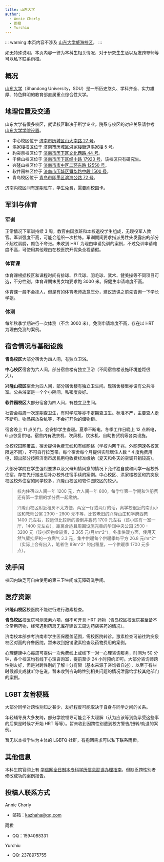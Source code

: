 ```yaml
---
title: 山东大学
author:
  - Annie Chorly
  - 雨橙
  - Yurchiu
---
```


::: warning
本页内容不涉及 [山东大学威海校区](https://www.wh.sdu.edu.cn)。
:::

如无特殊说明，本页内容一律为本科生相关情况，对于研究生生活以及~~友跨导师~~等可以私下联系雨橙。

## 概况

[山东大学](https://www.sdu.edu.cn)（Shandong University，SDU）是一所历史悠久、学科齐全、实力雄厚、特色鲜明的教育部直属重点综合性大学。

## 地理位置及交通

山东大学有很多校区，就读校区取决于所学专业。院系与校区的对应关系请参考 [山东大学学院设置](https://www.sdu.edu.cn/jgsz/xysz.htm)。

- 中心校区位于 [济南市历城区山大南路 27 号](https://amap.com/place/B021306Q3G)。
- 洪家楼校区位于 [济南市历城区洪家楼街道洪家楼 5 号](https://amap.com/place/B021307UOJ)。
- 趵突泉校区位于 [济南市历下区文化西路 44 号](https://amap.com/place/B021303HCJ)。
- 千佛山校区位于 [济南市历下区经十路 17923 号](https://amap.com/place/B0FFL3GVIB)，该校区只有研究生。
- 兴隆山校区位于 [济南市市中区二环东路 12550 号](https://amap.com/place/B02130U9NE)。
- 软件园校区位于 [济南市历城区舜华路中段 1500 号](https://amap.com/place/B021301003)。
- 青岛校区位于 [青岛市即墨区滨海公路 72 号](https://amap.com/place/B0FFGH0GP5)。

济南内校区间有定期班车，学生免费，需要刷校园卡。

## 军训与体育

### 军训

正常情况下军训持续 3 周，教官由国旗班和本校退役学生组成，无现役军人教官。军训强度不高，可能会组织一次拉练。军训期间要求指派男性头发露出的部分不超过肩膀，颜色不夸张。未收到 HRT 为理由申请免训的案例，不过免训申请难度不高，可使用其他理由在校医院开假条全程请假。

### 体育课

体育课根据校区和课程时间有排球、乒乓球、羽毛球、武术、健美操等不同项目可选，不分性别。体育课期末男女均要求跑 3000 米。保健生申请难度不高。

体育课一般不会挂人，但是有的体育老师故意压分，建议选课之前先咨询一下学长学姐。

### 体测

每年秋季学期进行一次体测（不含 3000 米）。免测申请难度不高，存在以 HRT 为理由免测的案例。

## 宿舍情况与基础设施

**青岛校区**大部分宿舍为四人间，有独立卫浴。

**中心校区**宿舍为六人间，部分宿舍楼有独立卫浴（不同宿舍楼设施环境差距很大）。

**兴隆山校区**宿舍为四人间，部分宿舍楼有独立卫生间。现宿舍楼里亦设有公共浴室。公共浴室是一个个小隔间，私密度良好。

**软件园校区**大部分宿舍为四人间，有独立卫生间。

社管会每周一次定期查卫生，有时学院等亦不定期查卫生。标准不严，主要查人走不断电、物品摆放杂乱等，不会打开你的储物柜。

宿舍晚上 11 点关门，会安排学生查寝。夏季不断电，冬季工作日晚上 12 点断电，6 点恢复供电。宿舍内有洗衣机、吹风机、饮水机、自助售货机等各类设施。

全校校园网覆盖，宿舍提供免费无线和有线网络（学校内网千兆，外网网速各校区限速不同），不可自行拉宽带。每个宿舍每个月提供实际居住人数 * 4 度免费用电，超出部分按照济南市居民用电收费标准缴纳（夏天和冬天的空调开销较高）。

大部分学院在学生强烈要求以及父母知情同意的情况下允许独自或和同学一起校外住宿。存在先行搬出后补办校外住宿手续的案例。中心校区、洪家楼校区和趵突泉校区校外住宿的同学较多，兴隆山校区和软件园校区的较少。

> 校内住宿四人间一年 1200 元，六人间一年 800，每学年第一学期和注册费还有第一学期的学分费一起缴纳。
>
> 兴隆山校区附近租房不太方便，两室一厅或两厅的话，离学校很近的南山小区和教师公寓 2300 - 2800 元不等，比较老旧的兴隆山庄和学府西苑 1400 元左右，较远但比较新的搬倒井鑫苑 1700 元左右（该小区有一室一厅，1400 元左右），距离合适且周围设施完善的华润中央公园 2500 - 3200 元（该小区物业较贵，2.365 元/月/m^2^）。冬季供暖方面，使用天然气壁挂炉的一方燃气 3.3 元，集中供暖每个供暖季每平方 26.8 元/m^2^（实际上会有出入，笔者住 89m^2^ 的出租屋，一个供暖季 1700 元多点）。


## 洗手间

校园内缺乏可自由使用的第三卫生间或无障碍洗手间。

## 医疗资源

**兴隆山校区**校医院不能进行进行激素检查。

**青岛校区**校医院可测激素六项，但不可开具 HRT 药物（青岛校区校医院甚至备不全常用药物，经常遇到药房无库存建议去周边药店买药的情况）。

济南校本部参考济南市学生医保覆盖范围，需校医院转诊。激素检查可前往趵突泉校区对面的齐鲁医院。暂未收到报销激素检查及药物费用的案例。

心理健康中心每周可提供一次免费线上或线下一对一心理咨询服务，时间为 50 分钟，各个校区均有线下心理咨询室，提前至少 24 小时预约即可。大部分咨询师跨性别友好，但是对跨性别的了解十分有限（基本来源于咨询者自述），以至于有些时候都变成就听你在说。暂未收到咨询跨性别相关问题的情况泄露给学校其他部门的案例。

## LGBT 友善梗概

大部分同学对跨性别知之甚少，友好程度可能取决于自身与同学之间的关系。

年轻辅导员大多友跨，部分学院领导可能会不太理解（认为应该等到能承受这些事的后果是时候才开始 HRT 等等）。暂未收到因跨性别遭到校方警告/扭转/劝退的案例。

暂无以本校学生为主体的 LGBTQ 社群，有抱团需求可以私下联系雨橙。

## 其他信息

本科生院官网上有 [学信网全日制本专科学历信息勘误办理指南](https://www.bkjx.sdu.edu.cn/info/1309/33072.htm)，但缺乏跨性别者修改成功的案例报告。

## 投稿人联系方式

Annie Chorly
- 邮箱：<kazhaha@qq.com>

雨橙
- QQ：1594088331

Yurchiu
- QQ: 2378975755
